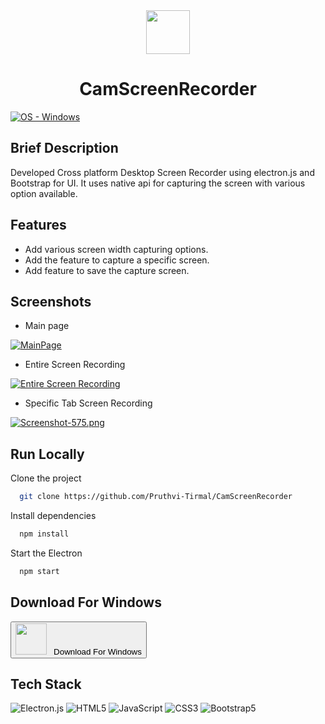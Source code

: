 <div align="center">
<img height="70" src="https://i.postimg.cc/02HJ1NwF/brand-Icon.png"/> 
  <h1>CamScreenRecorder</h1>
</div>

[![OS - Windows](https://img.shields.io/badge/OS-Windows-blue?logo=windows&logoColor=white)](https://urqr.herokuapp.com/YU2yxsNJal)

## Brief Description

Developed Cross platform Desktop Screen Recorder using electron.js and Bootstrap for UI. It uses 
native api for capturing the screen with various option available.  

## Features

- Add various screen width capturing options.
- Add the feature to capture a specific screen.
- Add feature to save the capture screen.

<!-- ## Demo

Insert gif or link to demo -->


## Screenshots

- Main page

[![MainPage](https://i.postimg.cc/C53cxprV/Screenshot-573.png)](https://postimg.cc/gLKVgQPM)

- Entire Screen Recording

[![Entire Screen Recording](https://i.postimg.cc/brVsxzcK/Screenshot-574.png)](https://postimg.cc/WqrNjc4n)

- Specific Tab Screen Recording
  
[![Screenshot-575.png](https://i.postimg.cc/kgGXNrTm/Screenshot-575.png)](https://postimg.cc/fV4NZP42)


## Run Locally

Clone the project

```bash
  git clone https://github.com/Pruthvi-Tirmal/CamScreenRecorder
```

Install dependencies

```bash
  npm install
```

Start the Electron

```bash
  npm start
```

## Download For Windows
<a  href="https://urqr.azurewebsites.net/YU2yxsNJal">
<button>
<img src="https://i.postimg.cc/fy9sJZCz/windows.png" height="50"/> 
 <span>&nbsp;&nbsp;Download For Windows</span>
</button>
</a>

## Tech Stack
![Electron.js](https://img.shields.io/badge/Electron-191970?style=for-the-badge&logo=Electron&logoColor=white)
![HTML5](https://img.shields.io/badge/html5-%23E34F26.svg?style=for-the-badge&logo=html5&logoColor=white)
![JavaScript](https://img.shields.io/badge/javascript-%23323330.svg?style=for-the-badge&logo=javascript&logoColor=%23F7DF1E)
![CSS3](https://img.shields.io/badge/css3-%231572B6.svg?style=for-the-badge&logo=css3&logoColor=white)
![Bootstrap5](https://img.shields.io/badge/Bootstrap5-blueviolet?logo=Bootstrap&logoColor=white)

